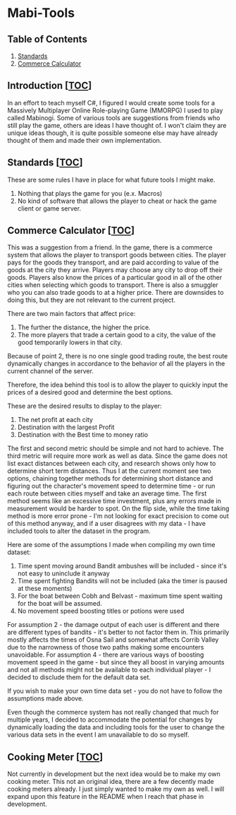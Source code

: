 # Mabi-Tools

## Table of Contents
1. [Standards](#standards-toc)
1. [Commerce Calculator](#commerce-calculator-toc)

## Introduction [[TOC](#table-of-contents)]
In an effort to teach myself C#, I figured I would create some tools for a Massively Multiplayer Online Role-playing Game (MMORPG) I used to play called Mabinogi. Some of various tools are suggestions from friends who still play the game, others are ideas I have thought of. I won't claim they are unique ideas though, it is quite possible someone else may have already thought of them and made their own implementation.

## Standards [[TOC](#table-of-contents)]
These are some rules I have in place for what future tools I might make.

1. Nothing that plays the game for you (e.x. Macros)
2. No kind of software that allows the player to cheat or hack the game client or game server.


## Commerce Calculator [[TOC](#table-of-contents)]
This was a suggestion from a friend. In the game, there is a commerce system that allows the player to transport goods between cities. The player pays for the goods they transport, and are paid according to value of the goods at the city they arrive. Players may choose any city to drop off their goods. Players also know the prices of a particular good in all of the other cities when selecting which goods to transport. There is also a smuggler who you can also trade goods to at a higher price. There are downsides to doing this, but they are not relevant to the current project.

There are two main factors that affect price:

1. The further the distance, the higher the price.
2. The more players that trade a certain good to a city, the value of the good temporarily lowers in that city.

Because of point 2, there is no one single good trading route, the best route dynamically changes in accordance to the behavior of all the players in the current channel of the server.

Therefore, the idea behind this tool is to allow the player to quickly input the prices of a desired good and determine the best options.

These are the desired results to display to the player:

1. The net profit at each city
2. Destination with the largest Profit
3. Destination with the Best time to money ratio

The first and second metric should be simple and not hard to achieve. The third metric will require more work as well as data. Since the game does not list exact distances between each city, and research shows only how to determine short term distances. Thus I at the current moment see two options, chaining together methods for determining short distance and figuring out the character's movement speed to determine time - or run each route between cities myself and take an average time. The first method seems like an excessive time investment, plus any errors made in measurement would be harder to spot. On the flip side, while the time taking method is more error prone - I'm not looking for exact precision to come out of this method anyway, and if a user disagrees with my data - I have included tools to alter the dataset in the program.

Here are some of the assumptions I made when compiling my own time dataset:

1. Time spent moving around Bandit ambushes will be included - since it's not easy to uninclude it anyway
2. Time spent fighting Bandits will not be included (aka the timer is paused at these moments)
3. For the boat between Cobh and Belvast - maximum time spent waiting for the boat will be assumed.
4. No movement speed boosting titles or potions were used

For assumption 2 - the damage output of each user is different and there are different types of bandits - it's better to not factor them in. This primarily mostly affects the times of Osna Sail and somewhat affects Corrib Valley due to the narrowness of those two paths making some encounters unavoidable. For assumption 4 - there are various ways of boosting movement speed in the game - but since they all boost in varying amounts and not all methods might not be available to each individual player - I decided to disclude them for the default data set.

If you wish to make your own time data set - you do not have to follow the assumptions made above.

Even though the commerce system has not really changed that much for multiple years, I decided to accommodate the potential for changes by dynamically loading the data and including tools for the user to change the various data sets in the event I am unavailable to do so myself.

## Cooking Meter [[TOC](#table-of-contents)]
Not currently in development but the next idea would be to make my own cooking meter. This not an original idea, there are a few decently made cooking meters already. I just simply wanted to make my own as well. I will expand upon this feature in the README when I reach that phase in development.
